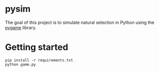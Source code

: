 # pysim

The goal of this project is to simulate natural selection in Python using the [pygame](https://github.com/pygame/pygame) library.

# Getting started

    pip install -r requirements.txt
    python game.py